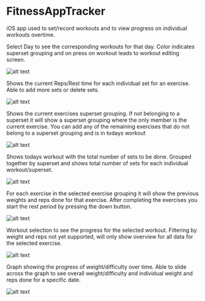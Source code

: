 # FitnessAppTracker
iOS app used to set/record workouts and to view progress on individual workouts overtime.

Select Day to see the corresponding workouts for that day. Color indicates superset grouping and on press on workout leads to workout editing screen.

![alt text](https://github.com/Lwuuuuu/FitnessAppTracker/blob/main/Assets/WorkoutPreview.png?raw=true)

Shows the current Reps/Rest time for each individual set for an exercise. Able to add more sets or delete sets. 

![alt text](https://github.com/Lwuuuuu/FitnessAppTracker/blob/main/Assets/EditScreen.png?raw=true)

Shows the current exercises superset grouping. If not belonging to a superset it will show a superset grouping where the only member is the current exercise. You can add any of the remaining exercises that do not belong to a superset grouping and is in todays workout 

![alt text](https://github.com/Lwuuuuu/FitnessAppTracker/blob/main/Assets/SupersetEdit.png?raw=true)

Shows todays workout with the total number of sets to be done. Grouped together by superset and shows total number of sets for each individual workout/superset.

![alt text](https://github.com/Lwuuuuu/FitnessAppTracker/blob/main/Assets/TodaysWorkout.png?raw=true)

For each exercise in the selected exercise grouping it will show the previous weights and reps done for that exercise. After completing the exercises you start the rest period by pressing the down button.

![alt text](https://github.com/Lwuuuuu/FitnessAppTracker/blob/main/Assets/Workout.PNG?raw=true)


Workout selection to see the progress for the selected workout. Filtering by weight and reps not yet supported, will only show overview for all data for the selected exercise.

![alt text](https://github.com/Lwuuuuu/FitnessAppTracker/blob/main/Assets/WorkoutPicker.png?raw=true)

Graph showing the progress of weight/difficulty over time. Able to slide across the graph to see overall weight/difficulty and individual weight and reps done for a specific date.

![alt text](https://github.com/Lwuuuuu/FitnessAppTracker/blob/main/Assets/WorkoutGraph.PNG?raw=true)


